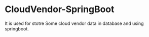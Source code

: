 # CloudVendor-SpringBoot
It is used for  stotre Some cloud vendor  data in database and using springboot.

